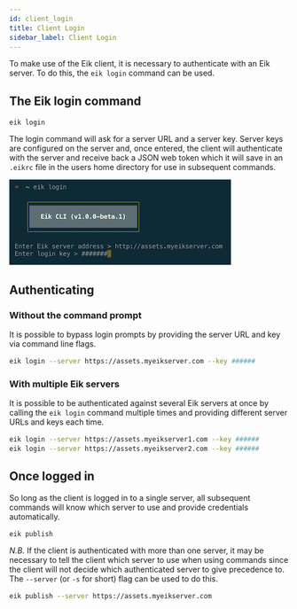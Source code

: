 ```yaml
---
id: client_login
title: Client Login
sidebar_label: Client Login
---
```


To make use of the Eik client, it is necessary to authenticate with an Eik server. To do this, the `eik login` command can be used.

## The Eik login command

```
eik login
```

The login command will ask for a server URL and a server key. Server keys are configured on the server and, once entered, the client will authenticate with the server and receive back a JSON web token which it will save in an `.eikrc` file in the users home directory for use in subsequent commands. 

![Login screenshot](/img/login.png)

## Authenticating 

### Without the command prompt

It is possible to bypass login prompts by providing the server URL and key via command line flags.

```sh
eik login --server https://assets.myeikserver.com --key ######
```

### With multiple Eik servers

It is possible to be authenticated against several Eik servers at once by calling the `eik login` command multiple times and providing different server URLs and keys each time. 

```sh
eik login --server https://assets.myeikserver1.com --key ######
eik login --server https://assets.myeikserver2.com --key ######
```

## Once logged in

So long as the client is logged in to a single server, all subsequent commands will know which server to use and provide credentials automatically.

```sh
eik publish
```

*N.B.* If the client is authenticated with more than one server, it may be necessary to tell the client which server to use when using commands since the client will not decide which authenticated server to give precedence to. The `--server` (or `-s` for short) flag can be used to do this.

```sh
eik publish --server https://assets.myeikserver.com
```